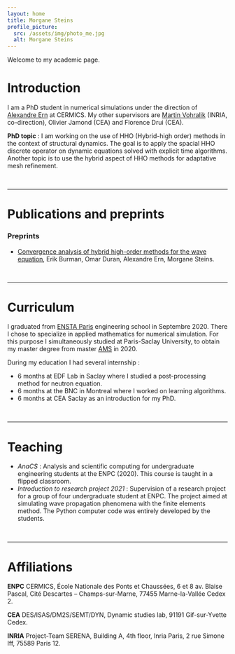 ```yaml
---
layout: home
title: Morgane Steins
profile_picture:
  src: /assets/img/photo_me.jpg
  alt: Morgane Steins
---
```

Welcome to my academic page.


# Introduction
I am a PhD student in numerical simulations under the direction of [Alexandre Ern](http://cermics.enpc.fr/~ern/) at CERMICS. My other supervisors are [Martin Vohralik](https://who.rocq.inria.fr/Martin.Vohralik/) (INRIA, co-direction), Olivier Jamond (CEA) and Florence Drui (CEA).

**PhD topic** : I am working on the use of HHO (Hybrid-high order) methods in the context of structural dynamics. The goal is to apply the spacial HHO discrete operator on dynamic equations solved with explicit time algorithms.
Another topic is to use the hybrid aspect of HHO methods for adaptative mesh refinement.

&nbsp;

***
# Publications and preprints
### Preprints
- [Convergence analysis of hybrid high-order methods for the wave equation](https://hal.archives-ouvertes.fr/hal-02922720), Erik Burman, Omar Duran, Alexandre Ern, Morgane Steins.


&nbsp;

***
# Curriculum
I graduated from [ENSTA Paris](https://www.ensta-paristech.fr/) engineering school in Septembre 2020. There I chose to specialize in applied mathematics for numerical simulation. For this purpose I simultaneously studied at Paris-Saclay University, to obtain my master degree from master [AMS](https://www.universite-paris-saclay.fr/en/education/master/mathematics-and-applications/m2-analyse-modelisation-simulation) in 2020.

During my education I had several internship :
- 6 months at EDF Lab in Saclay where I studied a post-processing method for neutron equation.
- 6 months at the BNC in Montreal where I worked on learning algorithms.
- 6 months at CEA Saclay as an introduction for my PhD.

&nbsp;

***
# Teaching 
- *AnaCS* : Analysis and scientific computing for undergraduate engineering students at the ENPC (2020). This course is taught in a flipped classroom.
- *Introduction to research project 2021* : Supervision of a research project for a group of four undergraduate student at ENPC. The project aimed at simulating wave propagation phenomena with the finite elements method. The Python computer code was entirely developed by the students.




&nbsp;

***
# Affiliations
**ENPC**
CERMICS, École Nationale des Ponts et Chaussées, 
6 et 8 av. Blaise Pascal, 
Cité Descartes – Champs-sur-Marne, 
77455 Marne-la-Vallée Cedex 2.


**CEA**
DES/ISAS/DM2S/SEMT/DYN, Dynamic studies lab, 91191 Gif-sur-Yvette Cedex.




**INRIA**
Project-Team SERENA, Building A, 4th floor, Inria Paris, 2 rue Simone Iff, 75589 Paris 12.
